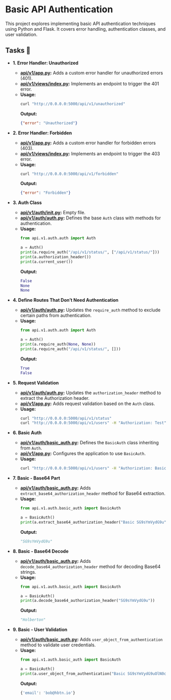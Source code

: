 # Basic API Authentication

This project explores implementing basic API authentication techniques using Python and Flask. It covers error handling, authentication classes, and user validation.

## Tasks :page_with_curl:

* **1. Error Handler: Unauthorized**
  * **[api/v1/app.py](./api/v1/app.py):** Adds a custom error handler for unauthorized errors (401).
  * **[api/v1/views/index.py](./api/v1/views/index.py):** Implements an endpoint to trigger the 401 error.
  * **Usage:**
    ```bash
    curl "http://0.0.0.0:5000/api/v1/unauthorized"
    ```
    **Output:**
    ```json
    {"error": "Unauthorized"}
    ```

* **2. Error Handler: Forbidden**
  * **[api/v1/app.py](./api/v1/app.py):** Adds a custom error handler for forbidden errors (403).
  * **[api/v1/views/index.py](./api/v1/views/index.py):** Implements an endpoint to trigger the 403 error.
  * **Usage:**
    ```bash
    curl "http://0.0.0.0:5000/api/v1/forbidden"
    ```
    **Output:**
    ```json
    {"error": "Forbidden"}
    ```

* **3. Auth Class**
  * **[api/v1/auth/__init__.py](./api/v1/auth/__init__.py):** Empty file.
  * **[api/v1/auth/auth.py](./api/v1/auth/auth.py):** Defines the base `Auth` class with methods for authentication.
  * **Usage:**
    ```python
    from api.v1.auth.auth import Auth

    a = Auth()
    print(a.require_auth("/api/v1/status/", ["/api/v1/status/"]))
    print(a.authorization_header())
    print(a.current_user())
    ```
    **Output:**
    ```python
    False
    None
    None
    ```

* **4. Define Routes That Don’t Need Authentication**
  * **[api/v1/auth/auth.py](./api/v1/auth/auth.py):** Updates the `require_auth` method to exclude certain paths from authentication.
  * **Usage:**
    ```python
    from api.v1.auth.auth import Auth

    a = Auth()
    print(a.require_auth(None, None))
    print(a.require_auth("/api/v1/status/", []))
    ```
    **Output:**
    ```python
    True
    False
    ```

* **5. Request Validation**
  * **[api/v1/auth/auth.py](./api/v1/auth/auth.py):** Updates the `authorization_header` method to extract the Authorization header.
  * **[api/v1/app.py](./api/v1/app.py):** Adds request validation based on the `Auth` class.
  * **Usage:**
    ```bash
    curl "http://0.0.0.0:5000/api/v1/status"
    curl "http://0.0.0.0:5000/api/v1/users" -H "Authorization: Test"
    ```

* **6. Basic Auth**
  * **[api/v1/auth/basic_auth.py](./api/v1/auth/basic_auth.py):** Defines the `BasicAuth` class inheriting from `Auth`.
  * **[api/v1/app.py](./api/v1/app.py):** Configures the application to use `BasicAuth`.
  * **Usage:**
    ```bash
    curl "http://0.0.0.0:5000/api/v1/users" -H "Authorization: Basic Ym9iQGhidG4uaW86SDBsYmVydG9uU2Nob29sOTgh"
    ```

* **7. Basic - Base64 Part**
  * **[api/v1/auth/basic_auth.py](./api/v1/auth/basic_auth.py):** Adds `extract_base64_authorization_header` method for Base64 extraction.
  * **Usage:**
    ```python
    from api.v1.auth.basic_auth import BasicAuth

    a = BasicAuth()
    print(a.extract_base64_authorization_header("Basic SG9sYmVydG9u"))
    ```
    **Output:**
    ```python
    "SG9sYmVydG9u"
    ```

* **8. Basic - Base64 Decode**
  * **[api/v1/auth/basic_auth.py](./api/v1/auth/basic_auth.py):** Adds `decode_base64_authorization_header` method for decoding Base64 strings.
  * **Usage:**
    ```python
    from api.v1.auth.basic_auth import BasicAuth

    a = BasicAuth()
    print(a.decode_base64_authorization_header("SG9sYmVydG9u"))
    ```
    **Output:**
    ```python
    "Holberton"
    ```

* **9. Basic - User Validation**
  * **[api/v1/auth/basic_auth.py](./api/v1/auth/basic_auth.py):** Adds `user_object_from_authentication` method to validate user credentials.
  * **Usage:**
    ```python
    from api.v1.auth.basic_auth import BasicAuth

    a = BasicAuth()
    print(a.user_object_from_authentication("Basic SG9sYmVydG9uOlN0cm9uZw=="))
    ```
    **Output:**
    ```python
    {'email': 'bob@hbtn.io'}
    ```
